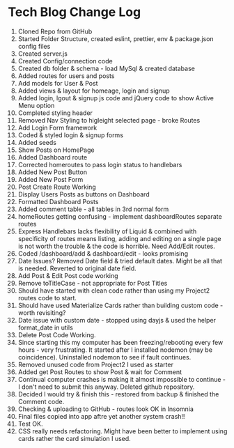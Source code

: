 # Tech Blog Change Log

1. Cloned Repo from GitHub
2. Started Folder Structure, created eslint, prettier, env & package.json config files
3. Created server.js
4. Created Config/connection code
5. Created db folder & schema - load MySql & created database
6. Added routes for users and posts
7. Add models for User & Post
8. Added views & layout for homeage, login and signup
9. Added login, lgout & signup js code and jQuery code to show Active Menu option
10. Completed styling header
11. Removed Nav Styling to higleight selected page - broke Routes
12. Add Login Form framework
13. Coded & styled login & signup forms
14. Added seeds
15. Show Posts on HomePage
16. Added Dashboard route
17. Corrected homeroutes to pass login status to handlebars
18. Added New Post Button
19. Added New Post Form
20. Post Create Route Working 
21. Display Users Posts as buttons on Dashboard
22. Formatted Dashboard Posts
23. Added comment table - all tables in 3rd normal form
24. homeRoutes getting confusing - implement dashboardRoutes separate routes
25. Express Handlebars lacks flexibility of Liquid & combined with specificity of routes means listing, adding and editing on a single page is not worth the trouble & the code is horrible. Need Add/Edit routes.
26. Coded /dashboard/add & dashboard/edit - looks promising
27. Date Issues? Removed Date field & tried default dates. Might be all that is needed. Reverted to original date field. 
27. Add Post & Edit Post code working
28. Remove toTitleCase - not appropriate for Post Titles
29. Should have started with clean code rather than using my Project2 routes code to start.
30. Should have used Materialize Cards rather than building custom code - worth revisiting?
31. Date issue with custom date - stopped using dayjs & used the helper format_date in utils
32. Delete Post Code Working.
33. Since starting this my computer has been freezing/rebooting every few hours - very frustrating. It started after I installed nodemon (may be coincidence). Uninstalled nodemon to see if fault continues.
34. Removed unused code from Project2 I used as starter 
35. Added get Post Routes to show Post & wait for Comment
36. Continual computer crashes is making it almost impossible to continue - I don't need to submit this anyway. Deleted github repository.
37. Decided I would try & finish this - restored from backup & finished the Comment code.
38. Checking & uploading to GitHub - routes look OK in Insomnia
39. Final files copied into app aftre yet another system crash!!
40. Test OK.
41. CSS really needs refactoring. Might have been better to implement using cards rather the card simulation I used.
